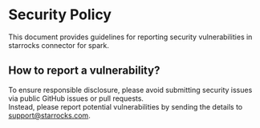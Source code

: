 # Security Policy
This document provides guidelines for reporting security vulnerabilities in starrocks connector for spark.

## How to report a vulnerability?
To ensure responsible disclosure, please avoid submitting security issues via public GitHub issues or pull requests.  
Instead, please report potential vulnerabilities by sending the details to [support@starrocks.com](mailto:support@starrocks.com).

